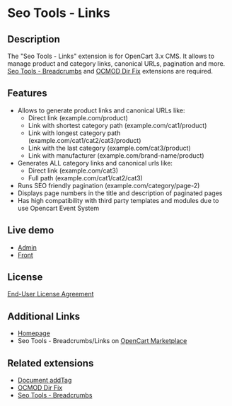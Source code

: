 # Seo Tools - Links

## Description
The "Seo Tools - Links" extension is for OpenCart 3.x CMS. It allows to manage product and category links, canonical URLs, pagination and more. [Seo Tools - Breadcrumbs](https://github.com/ocmod-space/ocmod-seo-tools/tree/main/breadcrumbs) and [OCMOD Dir Fix](https://github.com/ocmod-space/ocmod-dir-fix) extensions are required.

## Features
* Allows to generate product links and canonical URLs like:
  - Direct link (example.com/product)
  - Link with shortest category path (example.com/cat1/product)
  - Link with longest category path (example.com/cat1/cat2/cat3/product)
  - Link with the last category (example.com/cat3/product)
  - Link with manufacturer (example.com/brand-name/product)
* Generates ALL category links and canonical urls like:
  - Direct link (example.com/cat3)
  - Full path (example.com/cat1/cat2/cat3)
* Runs SEO friendly pagination (example.com/category/page-2)
* Displays page numbers in the title and description of paginated pages
* Has high compatibility with third party templates and modules due to use Opencart Event System

## Live demo
* [Admin](http://ocmod.freevar.com/oc3020/b/admin/index.php?route=extension/module/seo_tools)
* [Front](http://ocmod.freevar.com/oc3020/b)

## License
[End-User License Agreement](https://raw.githubusercontent.com/ocmod-space/ocmod-seo-tools/main/links/EULA.txt)

## Additional Links
* [Homepage](https://underr.space/notes/projects/project-0018.html)
*  Seo Tools - Breadcrumbs/Links on [OpenCart Marketplace](https://www.opencart.com/index.php?route=marketplace/extension/info&extension_id=38192)

## Related extensions
* [Document addTag](https://github.com/ocmod-space/ocmod-document-addtag)
* [OCMOD Dir Fix](https://github.com/ocmod-space/ocmod-dir-fix)
* [Seo Tools - Breadcrumbs](https://www.opencart.com/index.php?route=marketplace/extension/info&extension_id=35022)
